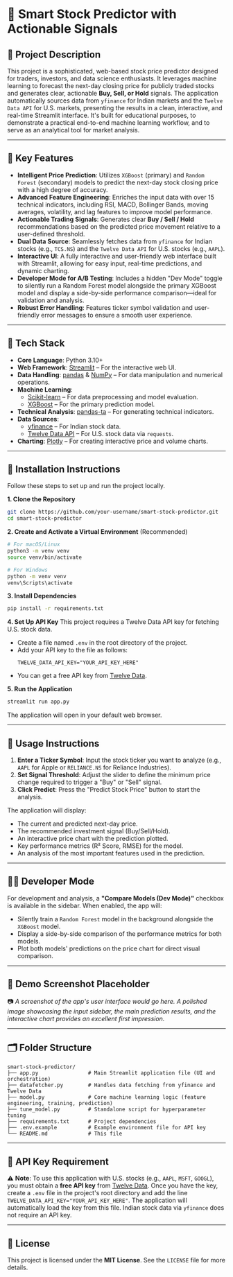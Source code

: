 # 🔮 Smart Stock Predictor with Actionable Signals

## 📘 Project Description
This project is a sophisticated, web-based stock price predictor designed for traders, investors, and data science enthusiasts. It leverages machine learning to forecast the next-day closing price for publicly traded stocks and generates clear, actionable **Buy, Sell, or Hold** signals. The application automatically sources data from `yfinance` for Indian markets and the `Twelve Data API` for U.S. markets, presenting the results in a clean, interactive, and real-time Streamlit interface. It's built for educational purposes, to demonstrate a practical end-to-end machine learning workflow, and to serve as an analytical tool for market analysis.

---

## 🚀 Key Features

- **Intelligent Price Prediction**: Utilizes `XGBoost` (primary) and `Random Forest` (secondary) models to predict the next-day stock closing price with a high degree of accuracy.
- **Advanced Feature Engineering**: Enriches the input data with over 15 technical indicators, including RSI, MACD, Bollinger Bands, moving averages, volatility, and lag features to improve model performance.
- **Actionable Trading Signals**: Generates clear **Buy / Sell / Hold** recommendations based on the predicted price movement relative to a user-defined threshold.
- **Dual Data Source**: Seamlessly fetches data from `yfinance` for Indian stocks (e.g., `TCS.NS`) and the `Twelve Data API` for U.S. stocks (e.g., `AAPL`).
- **Interactive UI**: A fully interactive and user-friendly web interface built with Streamlit, allowing for easy input, real-time predictions, and dynamic charting.
- **Developer Mode for A/B Testing**: Includes a hidden "Dev Mode" toggle to silently run a Random Forest model alongside the primary XGBoost model and display a side-by-side performance comparison—ideal for validation and analysis.
- **Robust Error Handling**: Features ticker symbol validation and user-friendly error messages to ensure a smooth user experience.

---

## 🧰 Tech Stack

- **Core Language**: Python 3.10+
- **Web Framework**: [Streamlit](https://streamlit.io/) – For the interactive web UI.
- **Data Handling**: [pandas](https://pandas.pydata.org/) & [NumPy](https://numpy.org/) – For data manipulation and numerical operations.
- **Machine Learning**: 
  - [Scikit-learn](https://scikit-learn.org/) – For data preprocessing and model evaluation.
  - [XGBoost](https://xgboost.readthedocs.io/en/stable/) – For the primary prediction model.
- **Technical Analysis**: [pandas-ta](https://github.com/twopirllc/pandas-ta) – For generating technical indicators.
- **Data Sources**:
  - [yfinance](https://pypi.org/project/yfinance/) – For Indian stock data.
  - [Twelve Data API](https://twelvedata.com/) – For U.S. stock data via `requests`.
- **Charting**: [Plotly](https://plotly.com/python/) – For creating interactive price and volume charts.

---

## 💾 Installation Instructions

Follow these steps to set up and run the project locally.

**1. Clone the Repository**
```bash
git clone https://github.com/your-username/smart-stock-predictor.git
cd smart-stock-predictor
```

**2. Create and Activate a Virtual Environment** (Recommended)
```bash
# For macOS/Linux
python3 -m venv venv
source venv/bin/activate

# For Windows
python -m venv venv
venv\Scripts\activate
```

**3. Install Dependencies**
```bash
pip install -r requirements.txt
```

**4. Set Up API Key**
This project requires a Twelve Data API key for fetching U.S. stock data.
- Create a file named `.env` in the root directory of the project.
- Add your API key to the file as follows:
  ```
  TWELVE_DATA_API_KEY="YOUR_API_KEY_HERE"
  ```
- You can get a free API key from [Twelve Data](https://twelvedata.com/apikey).

**5. Run the Application**
```bash
streamlit run app.py
```
The application will open in your default web browser.

---

## 🧪 Usage Instructions

1.  **Enter a Ticker Symbol**: Input the stock ticker you want to analyze (e.g., `AAPL` for Apple or `RELIANCE.NS` for Reliance Industries).
2.  **Set Signal Threshold**: Adjust the slider to define the minimum price change required to trigger a "Buy" or "Sell" signal.
3.  **Click Predict**: Press the "Predict Stock Price" button to start the analysis.

The application will display:
- The current and predicted next-day price.
- The recommended investment signal (Buy/Sell/Hold).
- An interactive price chart with the prediction plotted.
- Key performance metrics (R² Score, RMSE) for the model.
- An analysis of the most important features used in the prediction.

---

## 🕵️‍♂️ Developer Mode

For development and analysis, a **"Compare Models (Dev Mode)"** checkbox is available in the sidebar. When enabled, the app will:
- Silently train a `Random Forest` model in the background alongside the `XGBoost` model.
- Display a side-by-side comparison of the performance metrics for both models.
- Plot both models' predictions on the price chart for direct visual comparison.

---

## 📸 Demo Screenshot Placeholder

📷 *A screenshot of the app's user interface would go here. A polished image showcasing the input sidebar, the main prediction results, and the interactive chart provides an excellent first impression.*

---

## 🗂️ Folder Structure

```
smart-stock-predictor/
├── app.py                # Main Streamlit application file (UI and orchestration)
├── datafetcher.py        # Handles data fetching from yfinance and Twelve Data
├── model.py              # Core machine learning logic (feature engineering, training, prediction)
├── tune_model.py         # Standalone script for hyperparameter tuning
├── requirements.txt      # Project dependencies
├── .env.example          # Example environment file for API key
└── README.md             # This file
```

---

## 🔐 API Key Requirement

⚠️ **Note**: To use this application with U.S. stocks (e.g., `AAPL`, `MSFT`, `GOOGL`), you must obtain a **free API key** from [Twelve Data](https://twelvedata.com/apikey). Once you have the key, create a `.env` file in the project's root directory and add the line `TWELVE_DATA_API_KEY="YOUR_API_KEY_HERE"`. The application will automatically load the key from this file. Indian stock data via `yfinance` does not require an API key.

---

## 📄 License

This project is licensed under the **MIT License**. See the `LICENSE` file for more details.
